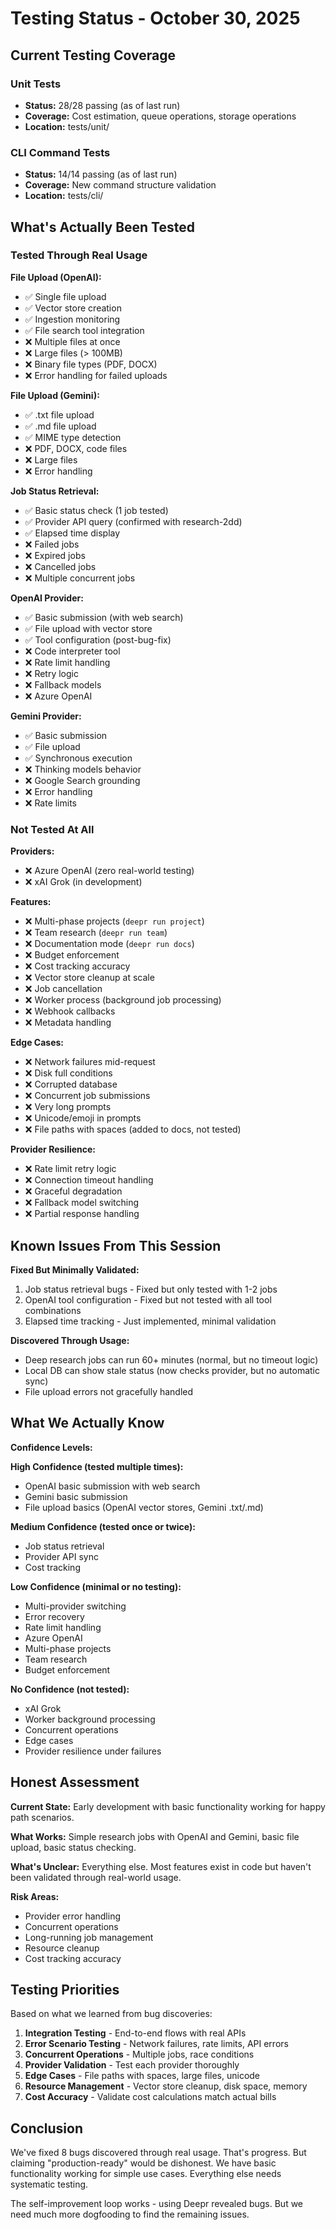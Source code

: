 # Testing Status - October 30, 2025

## Current Testing Coverage

### Unit Tests
- **Status:** 28/28 passing (as of last run)
- **Coverage:** Cost estimation, queue operations, storage operations
- **Location:** tests/unit/

### CLI Command Tests
- **Status:** 14/14 passing (as of last run)
- **Coverage:** New command structure validation
- **Location:** tests/cli/

## What's Actually Been Tested

### Tested Through Real Usage

**File Upload (OpenAI):**
- ✅ Single file upload
- ✅ Vector store creation
- ✅ Ingestion monitoring
- ✅ File search tool integration
- ❌ Multiple files at once
- ❌ Large files (> 100MB)
- ❌ Binary file types (PDF, DOCX)
- ❌ Error handling for failed uploads

**File Upload (Gemini):**
- ✅ .txt file upload
- ✅ .md file upload
- ✅ MIME type detection
- ❌ PDF, DOCX, code files
- ❌ Large files
- ❌ Error handling

**Job Status Retrieval:**
- ✅ Basic status check (1 job tested)
- ✅ Provider API query (confirmed with research-2dd)
- ✅ Elapsed time display
- ❌ Failed jobs
- ❌ Expired jobs
- ❌ Cancelled jobs
- ❌ Multiple concurrent jobs

**OpenAI Provider:**
- ✅ Basic submission (with web search)
- ✅ File upload with vector store
- ✅ Tool configuration (post-bug-fix)
- ❌ Code interpreter tool
- ❌ Rate limit handling
- ❌ Retry logic
- ❌ Fallback models
- ❌ Azure OpenAI

**Gemini Provider:**
- ✅ Basic submission
- ✅ File upload
- ✅ Synchronous execution
- ❌ Thinking models behavior
- ❌ Google Search grounding
- ❌ Error handling
- ❌ Rate limits

### Not Tested At All

**Providers:**
- ❌ Azure OpenAI (zero real-world testing)
- ❌ xAI Grok (in development)

**Features:**
- ❌ Multi-phase projects (`deepr run project`)
- ❌ Team research (`deepr run team`)
- ❌ Documentation mode (`deepr run docs`)
- ❌ Budget enforcement
- ❌ Cost tracking accuracy
- ❌ Vector store cleanup at scale
- ❌ Job cancellation
- ❌ Worker process (background job processing)
- ❌ Webhook callbacks
- ❌ Metadata handling

**Edge Cases:**
- ❌ Network failures mid-request
- ❌ Disk full conditions
- ❌ Corrupted database
- ❌ Concurrent job submissions
- ❌ Very long prompts
- ❌ Unicode/emoji in prompts
- ❌ File paths with spaces (added to docs, not tested)

**Provider Resilience:**
- ❌ Rate limit retry logic
- ❌ Connection timeout handling
- ❌ Graceful degradation
- ❌ Fallback model switching
- ❌ Partial response handling

## Known Issues From This Session

**Fixed But Minimally Validated:**
1. Job status retrieval bugs - Fixed but only tested with 1-2 jobs
2. OpenAI tool configuration - Fixed but not tested with all tool combinations
3. Elapsed time tracking - Just implemented, minimal validation

**Discovered Through Usage:**
- Deep research jobs can run 60+ minutes (normal, but no timeout logic)
- Local DB can show stale status (now checks provider, but no automatic sync)
- File upload errors not gracefully handled

## What We Actually Know

**Confidence Levels:**

**High Confidence (tested multiple times):**
- OpenAI basic submission with web search
- Gemini basic submission
- File upload basics (OpenAI vector stores, Gemini .txt/.md)

**Medium Confidence (tested once or twice):**
- Job status retrieval
- Provider API sync
- Cost tracking

**Low Confidence (minimal or no testing):**
- Multi-provider switching
- Error recovery
- Rate limit handling
- Azure OpenAI
- Multi-phase projects
- Team research
- Budget enforcement

**No Confidence (not tested):**
- xAI Grok
- Worker background processing
- Concurrent operations
- Edge cases
- Provider resilience under failures

## Honest Assessment

**Current State:** Early development with basic functionality working for happy path scenarios.

**What Works:** Simple research jobs with OpenAI and Gemini, basic file upload, basic status checking.

**What's Unclear:** Everything else. Most features exist in code but haven't been validated through real-world usage.

**Risk Areas:**
- Provider error handling
- Concurrent operations
- Long-running job management
- Resource cleanup
- Cost tracking accuracy

## Testing Priorities

Based on what we learned from bug discoveries:

1. **Integration Testing** - End-to-end flows with real APIs
2. **Error Scenario Testing** - Network failures, rate limits, API errors
3. **Concurrent Operations** - Multiple jobs, race conditions
4. **Provider Validation** - Test each provider thoroughly
5. **Edge Cases** - File paths with spaces, large files, unicode
6. **Resource Management** - Vector store cleanup, disk space, memory
7. **Cost Accuracy** - Validate cost calculations match actual bills

## Conclusion

We've fixed 8 bugs discovered through real usage. That's progress. But claiming "production-ready" would be dishonest. We have basic functionality working for simple use cases. Everything else needs systematic testing.

The self-improvement loop works - using Deepr revealed bugs. But we need much more dogfooding to find the remaining issues.
